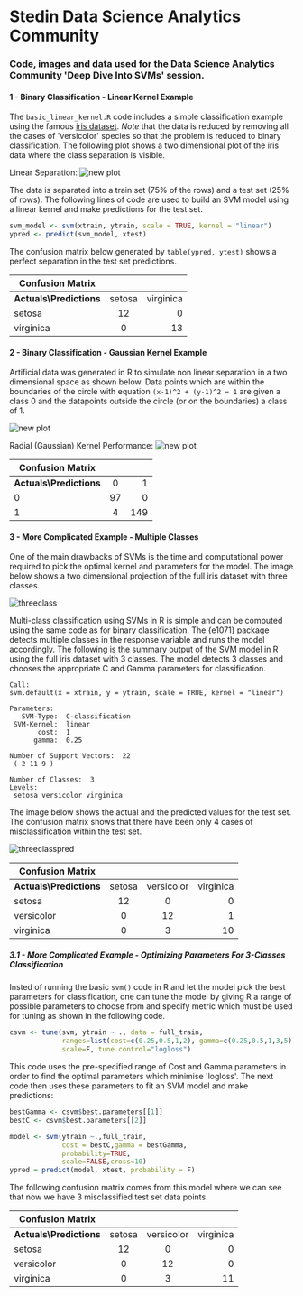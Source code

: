 Stedin Data Science Analytics Community
=======================================

### Code, images and data used for the Data Science Analytics Community 'Deep Dive Into SVMs' session. 

#### 1 - Binary Classification - Linear Kernel Example

The `basic_linear_kernel.R` code includes a simple classification example using the famous [iris dataset](https://archive.ics.uci.edu/ml/datasets/iris).
*Note* that the data is reduced by removing all the cases of 'versicolor' species so that the problem is reduced to binary classification.
The following plot shows a two dimensional plot of the iris data where the class separation is visible.

Linear Separation: ![new plot](https://github.com/idlirshkurti/StedinSVM/blob/master/iris_classes.png)

The data is separated into a train set (75% of the rows) and a test set (25% of rows). The following lines of code are used to build an SVM model using a linear kernel and make predictions for the test set.
```R
svm_model <- svm(xtrain, ytrain, scale = TRUE, kernel = "linear")
ypred <- predict(svm_model, xtest)
```
The confusion matrix below generated by `table(ypred, ytest)` shows a perfect separation in the test set predictions. 

| Confusion Matrix|               |           |
| ------------------- |:-------------:| ---------:|
| **Actuals\Predictions** | setosa        | virginica |
| setosa              | 12            |   0       |
| virginica           | 0             |    13     |



#### 2 - Binary Classification - Gaussian Kernel Example

Artificial data was generated in R to simulate non linear separation in a two dimensional space as shown below.
Data points which are within the boundaries of the circle with equation `(x-1)^2 + (y-1)^2 = 1` are given a class 0 and the datapoints outside the circle (or on the boundaries) a class of 1.


![new plot](https://github.com/idlirshkurti/StedinSVM/blob/master/non_linear_plot.png)

Radial (Gaussian) Kernel Performance: ![new plot](https://github.com/idlirshkurti/StedinSVM/blob/master/test_non_linear.png)


| Confusion Matrix        |               |       |
| ----------------------- |:-------------:| -----:|
| **Actuals\Predictions** | 0             |    1  |
| 0                       | 97            |    0  |
| 1                       | 4             |   149 |


#### 3 - More Complicated Example - Multiple Classes
One of the main drawbacks of SVMs is the time and computational power required to pick the optimal kernel and parameters for the model. The image below shows a two dimensional projection of the full iris dataset with three classes. 

![threeclass](https://github.com/idlirshkurti/StedinSVM/blob/master/three_classes_iris.png)


Multi-class classification using SVMs in R is simple and can be computed using the same code as for binary classification. The {e1071} package detects multiple classes in the response variable and runs the model accordingly. The following is the summary output of the SVM model in R using the full iris dataset with 3 classes. The model detects 3 classes and chooses the appropriate C and Gamma parameters for classification. 

```
Call:
svm.default(x = xtrain, y = ytrain, scale = TRUE, kernel = "linear")

Parameters:
   SVM-Type:  C-classification 
 SVM-Kernel:  linear 
       cost:  1 
      gamma:  0.25 
      
Number of Support Vectors:  22
 ( 2 11 9 )

Number of Classes:  3 
Levels: 
 setosa versicolor virginica
```

The image below shows the actual and the predicted values for the test set. The confusion matrix shows that there have been only 4 cases of misclassification within the test set.

![threeclasspred](https://github.com/idlirshkurti/StedinSVM/blob/master/three_class_pred.png)


| **Confusion Matrix**    |               |              |           |
| ----------------------- |:-------------:| :-----------:| ---------:|
| **Actuals\Predictions** | setosa        |  versicolor  |  virginica|       
| setosa                  | 12            |    0         |  0        |
| versicolor              | 0             |   12         |  1        |
| virginica               | 0             |   3          |  10       |



##### 3.1 - More Complicated Example - Optimizing Parameters For 3-Classes Classification

Insted of running the basic `svm()` code in R and let the model pick the best parameters for classification, one can tune the model by giving R a range of possible parameters to choose from and specify metric which must be used for tuning as shown in the following code.

```R
csvm <- tune(svm, ytrain ~ ., data = full_train,
             ranges=list(cost=c(0.25,0.5,1,2), gamma=c(0.25,0.5,1,3,5)),
             scale=F, tune.control="logloss")
```

This code uses the pre-specified range of Cost and Gamma parameters in order to find the optimal parameters which minimise 'logloss'.
The next code then uses these parameters to fit an SVM model and make predictions:

```R
bestGamma <- csvm$best.parameters[[1]]
bestC <- csvm$best.parameters[[2]] 

model <- svm(ytrain ~.,full_train,
             cost = bestC,gamma = bestGamma,
             probability=TRUE,
             scale=FALSE,cross=10)
ypred = predict(model, xtest, probability = F)
```

The following confusion matrix comes from this model where we can see that now we have 3 misclassified test set data points.


| Confusion Matrix        |               |              |           |
| ----------------------- |:-------------:| :-----------:| ---------:|
| **Actuals\Predictions**   | setosa      |  versicolor  |  virginica|       
| setosa                  | 12            |    0         |  0        |
| versicolor              | 0             |   12         |  0        |
| virginica               | 0             |   3          |  11       |






